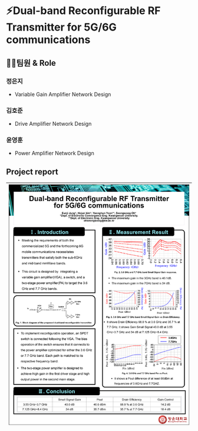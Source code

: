 # ⚡Dual-band Reconfigurable RF Transmitter for 5G/6G communications

## 🙋‍♂️팀원 & Role

### 정은지

- Variable Gain Amplifier Network Design 

### 김호준

- Drive Amplifier Network Design

### 윤영훈

- Power Amplifier Network Design 


## Project report

<img src="/History/img/img1.png" width=1000>|
--|






